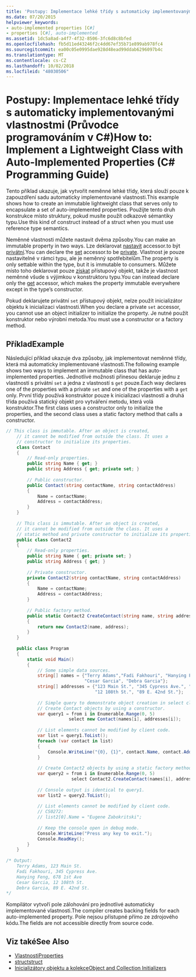 ```yaml
---
title: 'Postupy: Implementace lehké třídy s automaticky implementovanými vlastnostmi (Průvodce programováním v C#)'
ms.date: 07/20/2015
helpviewer_keywords:
- auto-implemented properties [C#]
- properties [C#], auto-implemented
ms.assetid: 1dc5a8ad-a4f7-4f32-8506-3fc6d8c8bfed
ms.openlocfilehash: fb5d11ed43246f2c4dd67ef35b71e899ab978fc4
ms.sourcegitcommit: ea00c05e0995dae928d48ead99ddab6296097b4c
ms.translationtype: MT
ms.contentlocale: cs-CZ
ms.lasthandoff: 10/02/2018
ms.locfileid: "48030506"
---
```

# <a name="how-to-implement-a-lightweight-class-with-auto-implemented-properties-c-programming-guide"></a><span data-ttu-id="4b04a-102">Postupy: Implementace lehké třídy s automaticky implementovanými vlastnostmi (Průvodce programováním v C#)</span><span class="sxs-lookup"><span data-stu-id="4b04a-102">How to: Implement a Lightweight Class with Auto-Implemented Properties (C# Programming Guide)</span></span>
<span data-ttu-id="4b04a-103">Tento příklad ukazuje, jak vytvořit neměnné lehké třídy, která slouží pouze k zapouzdření sadu automaticky implementované vlastnosti.</span><span class="sxs-lookup"><span data-stu-id="4b04a-103">This example shows how to create an immutable lightweight class that serves only to encapsulate a set of auto-implemented properties.</span></span> <span data-ttu-id="4b04a-104">Použijte tento druh konstrukce místo struktury, pokud musíte použít odkazové sémantiky typu.</span><span class="sxs-lookup"><span data-stu-id="4b04a-104">Use this kind of construct instead of a struct when you must use reference type semantics.</span></span>  
  
 <span data-ttu-id="4b04a-105">Neměnné vlastnosti můžete nastavit dvěma způsoby.</span><span class="sxs-lookup"><span data-stu-id="4b04a-105">You can make an immutable property in two ways.</span></span>  <span data-ttu-id="4b04a-106">Lze deklarovat [nastavit](../../../csharp/language-reference/keywords/set.md) accessor.to být [privátní](../../../csharp/language-reference/keywords/private.md).</span><span class="sxs-lookup"><span data-stu-id="4b04a-106">You can declare the [set](../../../csharp/language-reference/keywords/set.md) accessor.to be [private](../../../csharp/language-reference/keywords/private.md).</span></span>  <span data-ttu-id="4b04a-107">Vlastnost je pouze nastavitelné v rámci typu, ale je neměnný spotřebitelům.</span><span class="sxs-lookup"><span data-stu-id="4b04a-107">The property is only settable within the type, but it is immutable to consumers.</span></span>  <span data-ttu-id="4b04a-108">Můžete místo toho deklarovat pouze [získat](../../../csharp/language-reference/keywords/get.md) přístupový objekt, takže je vlastnost neměnné všude s výjimkou v konstruktoru typu.</span><span class="sxs-lookup"><span data-stu-id="4b04a-108">You can instead declare only the [get](../../../csharp/language-reference/keywords/get.md) accessor, which makes the property immutable everywhere except in the type’s constructor.</span></span>  
  
 <span data-ttu-id="4b04a-109">Pokud deklarujete privátní `set` přístupový objekt, nelze použít inicializátor objektu k inicializaci vlastnosti.</span><span class="sxs-lookup"><span data-stu-id="4b04a-109">When you declare a private `set` accessor, you cannot use an object initializer to initialize the property.</span></span> <span data-ttu-id="4b04a-110">Je nutné použít konstruktor nebo výrobní metoda.</span><span class="sxs-lookup"><span data-stu-id="4b04a-110">You must use a constructor or a factory method.</span></span>  
  
## <a name="example"></a><span data-ttu-id="4b04a-111">Příklad</span><span class="sxs-lookup"><span data-stu-id="4b04a-111">Example</span></span>  
 <span data-ttu-id="4b04a-112">Následující příklad ukazuje dva způsoby, jak implementovat neměnné třídy, která má automaticky implementované vlastnosti.</span><span class="sxs-lookup"><span data-stu-id="4b04a-112">The following example shows two ways to implement an immutable class that has auto-implemented properties.</span></span> <span data-ttu-id="4b04a-113">Jednotlivé možnosti přinesou deklaruje jednu z vlastností s privátní `set` a jedna z vlastností s `get` pouze.</span><span class="sxs-lookup"><span data-stu-id="4b04a-113">Each way declares one of the properties with a private `set` and one of the properties with a `get` only.</span></span>  <span data-ttu-id="4b04a-114">První třídy používá konstruktor pouze k inicializaci vlastností a druhá třída používá statický objekt pro vytváření metodu, která volá konstruktor.</span><span class="sxs-lookup"><span data-stu-id="4b04a-114">The first class uses a constructor only to initialize the properties, and the second class uses a static factory method that calls a constructor.</span></span>  
  
```csharp  
// This class is immutable. After an object is created,   
    // it cannot be modified from outside the class. It uses a   
    // constructor to initialize its properties.   
    class Contact  
    {  
        // Read-only properties.   
        public string Name { get; }  
        public string Address { get; private set; }  
  
        // Public constructor.   
        public Contact(string contactName, string contactAddress)  
        {  
            Name = contactName;  
            Address = contactAddress;                 
        }  
    }  
  
    // This class is immutable. After an object is created,   
    // it cannot be modified from outside the class. It uses a   
    // static method and private constructor to initialize its properties.      
    public class Contact2  
    {  
        // Read-only properties.   
        public string Name { get; private set; }  
        public string Address { get; }  
  
        // Private constructor.   
        private Contact2(string contactName, string contactAddress)  
        {  
            Name = contactName;  
            Address = contactAddress;                 
        }  
  
        // Public factory method.   
        public static Contact2 CreateContact(string name, string address)  
        {  
            return new Contact2(name, address);  
        }  
    }  
  
    public class Program  
    {   
        static void Main()  
        {  
            // Some simple data sources.   
            string[] names = {"Terry Adams","Fadi Fakhouri", "Hanying Feng",   
                              "Cesar Garcia", "Debra Garcia"};  
            string[] addresses = {"123 Main St.", "345 Cypress Ave.", "678 1st Ave",  
                                  "12 108th St.", "89 E. 42nd St."};  
  
            // Simple query to demonstrate object creation in select clause.   
            // Create Contact objects by using a constructor.   
            var query1 = from i in Enumerable.Range(0, 5)  
                        select new Contact(names[i], addresses[i]);  
  
            // List elements cannot be modified by client code.   
            var list = query1.ToList();  
            foreach (var contact in list)  
            {  
                Console.WriteLine("{0}, {1}", contact.Name, contact.Address);  
            }  
  
            // Create Contact2 objects by using a static factory method.   
            var query2 = from i in Enumerable.Range(0, 5)  
                         select Contact2.CreateContact(names[i], addresses[i]);  
  
            // Console output is identical to query1.   
            var list2 = query2.ToList();  
  
            // List elements cannot be modified by client code.   
            // CS0272:   
            // list2[0].Name = "Eugene Zabokritski";   
  
            // Keep the console open in debug mode.  
            Console.WriteLine("Press any key to exit.");  
            Console.ReadKey();                  
        }  
    }  
  
/* Output:  
    Terry Adams, 123 Main St.  
    Fadi Fakhouri, 345 Cypress Ave.  
    Hanying Feng, 678 1st Ave  
    Cesar Garcia, 12 108th St.  
    Debra Garcia, 89 E. 42nd St.  
*/  
```  
  
 <span data-ttu-id="4b04a-115">Kompilátor vytvoří pole zálohování pro jednotlivé automaticky implementované vlastnosti.</span><span class="sxs-lookup"><span data-stu-id="4b04a-115">The compiler creates backing fields for each auto-implemented property.</span></span> <span data-ttu-id="4b04a-116">Pole nejsou přístupné přímo ze zdrojového kódu.</span><span class="sxs-lookup"><span data-stu-id="4b04a-116">The fields are not accessible directly from source code.</span></span>  
  
## <a name="see-also"></a><span data-ttu-id="4b04a-117">Viz také</span><span class="sxs-lookup"><span data-stu-id="4b04a-117">See Also</span></span>

- [<span data-ttu-id="4b04a-118">Vlastnosti</span><span class="sxs-lookup"><span data-stu-id="4b04a-118">Properties</span></span>](../../../csharp/programming-guide/classes-and-structs/properties.md)  
- [<span data-ttu-id="4b04a-119">struct</span><span class="sxs-lookup"><span data-stu-id="4b04a-119">struct</span></span>](../../../csharp/language-reference/keywords/struct.md)  
- [<span data-ttu-id="4b04a-120">Inicializátory objektu a kolekce</span><span class="sxs-lookup"><span data-stu-id="4b04a-120">Object and Collection Initializers</span></span>](../../../csharp/programming-guide/classes-and-structs/object-and-collection-initializers.md)
